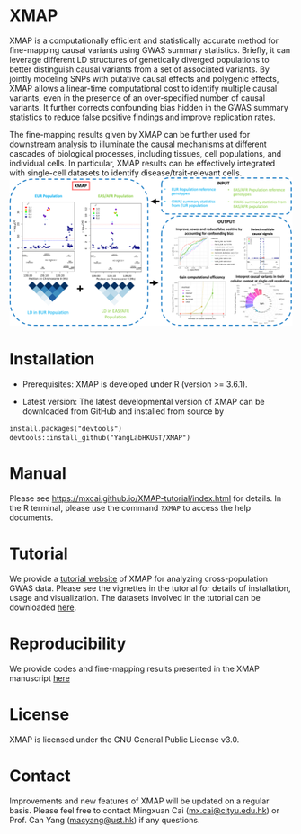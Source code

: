 # XMAP
XMAP is a computationally efficient and statistically accurate method for fine-mapping causal variants using GWAS summary statistics. Briefly, it can leverage different LD structures of genetically diverged populations to better distinguish causal variants from a set of associated variants. By jointly modeling SNPs with putative causal effects and polygenic effects, XMAP allows a linear-time computational cost to identify multiple causal variants, even in the presence of an over-specified number of causal variants. It further corrects confounding bias hidden in the GWAS summary statistics to reduce false positive findings and improve replication rates.

The fine-mapping results given by XMAP can be further used for downstream analysis to illuminate the causal mechanisms at different cascades of biological processes, including tissues, cell populations, and individual cells. In particular, XMAP results can be effectively integrated with single-cell datasets to identify disease/trait-relevant cells.
![XMAP_overview](https://github.com/YangLabHKUST/XMAP/blob/main/results/flowchart.png)

# Installation

* Prerequisites: XMAP is developed under R (version >= 3.6.1).

* Latest version: The latest developmental version of XMAP can be downloaded from GitHub and installed from source by 
```
install.packages("devtools")
devtools::install_github("YangLabHKUST/XMAP")
```

# Manual
Please see https://mxcai.github.io/XMAP-tutorial/index.html for details. In the R terminal, please use the command `?XMAP` to access the help documents.

# Tutorial
We provide a [tutorial website](https://mxcai.github.io/XMAP-tutorial/index.html) of XMAP for analyzing cross-population GWAS data. Please see the vignettes in the tutorial for details of installation, usage and visualization. The datasets involved in the tutorial can be downloaded [here](https://hkustconnect-my.sharepoint.com/:f:/g/personal/mcaiad_connect_ust_hk/EhJHXBkK_DNBjLFbIPjMeaoBFlmFwlz0F_uXXU0kvIrVGg?e=sTEh8O).

# Reproducibility
We provide codes and fine-mapping results presented in the XMAP manuscript [here](https://github.com/YangLabHKUST/XMAP/tree/main/results)


# License
XMAP is licensed under the GNU General Public License v3.0.


# Contact
Improvements and new features of XMAP will be updated on a regular basis. Please feel free to contact Mingxuan Cai (mx.cai@cityu.edu.hk) or Prof. Can Yang (macyang@ust.hk) if any questions. 
